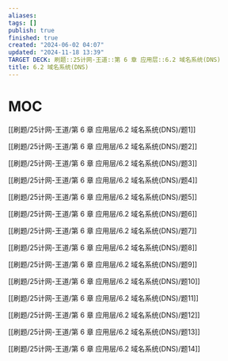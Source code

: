 ```yaml
---
aliases: 
tags: []
publish: true
finished: true
created: "2024-06-02 04:07"
updated: "2024-11-18 13:39"
TARGET DECK: 刷题::25计网-王道::第 6 章 应用层::6.2 域名系统(DNS)
title: 6.2 域名系统(DNS)
---
```

# MOC

[[刷题/25计网-王道/第 6 章 应用层/6.2 域名系统(DNS)/题1]]

[[刷题/25计网-王道/第 6 章 应用层/6.2 域名系统(DNS)/题2]]

[[刷题/25计网-王道/第 6 章 应用层/6.2 域名系统(DNS)/题3]]

[[刷题/25计网-王道/第 6 章 应用层/6.2 域名系统(DNS)/题4]]

[[刷题/25计网-王道/第 6 章 应用层/6.2 域名系统(DNS)/题5]]

[[刷题/25计网-王道/第 6 章 应用层/6.2 域名系统(DNS)/题6]]

[[刷题/25计网-王道/第 6 章 应用层/6.2 域名系统(DNS)/题7]]

[[刷题/25计网-王道/第 6 章 应用层/6.2 域名系统(DNS)/题8]]

[[刷题/25计网-王道/第 6 章 应用层/6.2 域名系统(DNS)/题9]]

[[刷题/25计网-王道/第 6 章 应用层/6.2 域名系统(DNS)/题10]]

[[刷题/25计网-王道/第 6 章 应用层/6.2 域名系统(DNS)/题11]]

[[刷题/25计网-王道/第 6 章 应用层/6.2 域名系统(DNS)/题12]]

[[刷题/25计网-王道/第 6 章 应用层/6.2 域名系统(DNS)/题13]]

[[刷题/25计网-王道/第 6 章 应用层/6.2 域名系统(DNS)/题14]]

